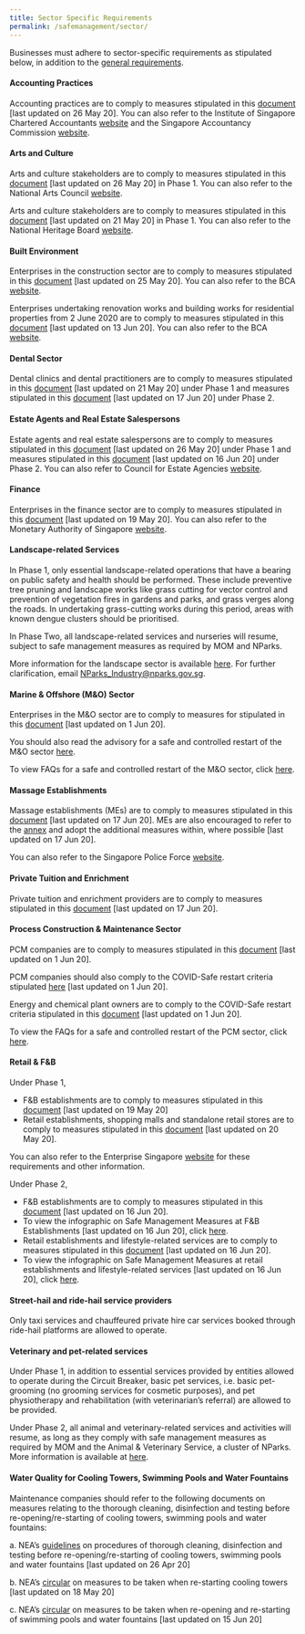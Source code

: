 ```yaml
---
title: Sector Specific Requirements
permalink: /safemanagement/sector/
---
```


Businesses must adhere to sector-specific requirements as stipulated below, in addition to the <a href="https://covid.gobusiness.gov.sg/safemanagement/general/" target="_blank">general requirements</a>. 

#### **Accounting Practices**

Accounting practices are to comply to measures stipulated in this <a href="https://go.gov.sg/accountingpractices" target="_blank">document</a> [last updated on 26 May 20]. You can also refer to the Institute of Singapore Chartered Accountants <a href = "https://isca.org.sg/covid-19-series/faqs/?j=538131&sfmc_sub=28753357&l=215_HTML&u=10800996&mid=7235277&jb=1" target="_blank">website</a> and the Singapore Accountancy Commission <a href = "https://www.sac.gov.sg/isca-sac-advisory-safe-management-measures-accounting-practices-post-covid-19-circuit-breaker-period" target="_blank">website</a>.

#### **Arts and Culture**

Arts and culture stakeholders are to comply to measures stipulated in this <a href="https://go.gov.sg/nacsmrrequirements" target="_blank">document</a> [last updated on 26 May 20] in Phase 1. You can also refer to the National Arts Council <a href="https://www.nac.gov.sg/whatwedo/support/sustaining-the-arts-during-covid-19/Operationalisation-of-Circuit-Breaker-Safe-Distancing-Measures.html" target="_blank">website</a>.

Arts and culture stakeholders are to comply to measures stipulated in this <a href="https://go.gov.sg/nhbsmrrequirements" target="_blank">document</a> [last updated on 21 May 20] in Phase 1. You can also refer to the National Heritage Board <a href="https://www.nhb.gov.sg/what-we-do/our-work/sector-development/museum-roundtable/public-advisory-on-covid-19" target="_blank">website</a>.

#### **Built Environment**

Enterprises in the construction sector are to comply to measures stipulated in this <a href="https://go.gov.sg/construction" target="_blank">document</a> [last updated on 25 May 20]. You can also refer to the BCA <a href="https://www1.bca.gov.sg/COVID-19" target="_blank">website</a>.

Enterprises undertaking renovation works and building works for residential properties from 2 June 2020 are to comply to measures stipulated in this <a href="https://go.gov.sg/renosmrrequirements" target="_blank">document</a> [last updated on 13 Jun 20]. You can also refer to the BCA <a href="https://www1.bca.gov.sg/COVID-19" target="_blank">website</a>.

#### **Dental Sector**

Dental clinics and dental practitioners are to comply to measures stipulated in this <a href="https://go.gov.sg/dentalcircular" target="_blank">document</a> [last updated on 21 May 20] under Phase 1 and measures stipulated in this <a href="https://go.gov.sg/dentalcircular2" target="_blank">document</a> [last updated on 17 Jun 20] under Phase 2.

#### **Estate Agents and Real Estate Salespersons**

Estate agents and real estate salespersons are to comply to measures stipulated in this <a href="https://go.gov.sg/cea" target="_blank">document</a> [last updated on 26 May 20] under Phase 1 and measures stipulated in this <a href="https://go.gov.sg/cea2" target="_blank">document</a> [last updated on 16 Jun 20] under Phase 2. You can also refer to Council for Estate Agencies <a href = "https://www.cea.gov.sg/news-publications/press-releases/covid-19-cea-s-measures-and-guidance" target="_blank">website</a>.

#### **Finance**

Enterprises in the finance sector are to comply to measures stipulated in this <a href="https://go.gov.sg/massmrrequirements" target="_blank">document</a> [last updated on 19 May 20]. You can also refer to the Monetary Authority of Singapore <a href = "https://www.mas.gov.sg/news/media-releases/2020/safe-re-opening-of-more-customer-services-in-the-financial-sector" target="_blank">website</a>.

#### **Landscape-related Services**

In Phase 1, only essential landscape-related operations that have a bearing on public safety and health should be performed. These include preventive tree pruning and landscape works like grass cutting for vector control and prevention of vegetation fires in gardens and parks, and grass verges along the roads. In undertaking grass-cutting works during this period, areas with known dengue clusters should be prioritised.

In Phase Two, all landscape-related services and nurseries will resume, subject to safe management measures as required by MOM and NParks. 

More information for the landscape sector is available <a href="https://go.gov.sg/safe-landscaping" target="_blank">here</a>. For further clarification, email <a href = "mailto: NParks_Industry@nparks.gov.sg">NParks_Industry@nparks.gov.sg</a>.

#### **Marine & Offshore (M&O) Sector**

Enterprises in the M&O sector are to comply to measures for stipulated in this <a href="/images/Advisory - MO Sector (final 1 June 2020).pdf" target="_blank">document</a> [last updated on 1 Jun 20].

You should also read the advisory for a safe and controlled restart of the M&O sector <a href="/images/Criteria - Shipyards (final 1 June 2020).pdf" target="_blank">here</a>.

To view FAQs for a safe and controlled restart of the M&O sector, click <a href="/images/FAQs for Restart of MO Sector (final 1 June 2020).pdf" target="_blank">here</a>.

#### **Massage Establishments**

Massage establishments (MEs) are to comply to measures stipulated in this <a href="https://go.gov.sg/meadvisory" target="_blank">document</a> [last updated on 17 Jun 20]. MEs are also encouraged to refer to the <a href="https://go.gov.sg/meannex" target="_blank">annex</a> and adopt the additional measures within, where possible [last updated on 17 Jun 20].

You can also refer to the Singapore Police Force <a href = "https://www.police.gov.sg/e-Services/Police-Licences/Massage-Establishment-Licence" target="_blank">website</a>.

#### **Private Tuition and Enrichment**

Private tuition and enrichment providers are to comply to measures stipulated in this <a href="https://go.gov.sg/tuitionadvisory" target="_blank">document</a> [last updated on 17 Jun 20].

#### **Process Construction & Maintenance Sector**

PCM companies are to comply to measures stipulated in this <a href="https://go.gov.sg/PCMAdvisory" target="_blank">document</a> [last updated on 1 Jun 20].

PCM companies should also comply to the COVID-Safe restart criteria stipulated <a href="https://go.gov.sg/CriteriaPCMCompanies" target="_blank">here</a> [last updated on 1 Jun 20].

Energy and chemical plant owners are to comply to the COVID-Safe restart criteria stipulated in this <a href="https://go.gov.sg/CriteriaECPlantOwners" target="_blank">document</a> [last updated on 1 Jun 20].

To view the FAQs for a safe and controlled restart of the PCM sector, click <a href="https://go.gov.sg/FAQsforRestartofPCMSector" target="_blank">here</a>.

#### **Retail & F&B**

Under Phase 1, 
- F&B establishments are to comply to measures stipulated in this <a href="https://go.gov.sg/fbestablishments" target="_blank">document</a> [last updated on 19 May 20]
- Retail establishments, shopping malls and standalone retail stores are to comply to measures stipulated in this <a href="https://go.gov.sg/retailsmrrequirements" target="_blank">document</a> [last updated on 20 May 20].

You can also refer to the Enterprise Singapore <a href = "https://www.enterprisesg.gov.sg/covid-19/safe-distance" target="_blank">website</a> for these requirements and other information.

Under Phase 2,
- F&B establishments are to comply to measures stipulated in this <a href="https://go.gov.sg/fbestablishments2" target="_blank">document</a> [last updated on 16 Jun 20].
- To view the infographic on Safe Management Measures at F&B Establishments [last updated on 16 Jun 20], click <a href="https://go.gov.sg/smrfnb" target="_blank">here</a>.
- Retail establishments and lifestyle-related services are to comply to measures stipulated in this <a href="https://go.gov.sg/retailsmrrequirements2" target="_blank">document</a> [last updated on 16 Jun 20].
- To view the infographic on Safe Management Measures at retail establishments and lifestyle-related services [last updated on 16 Jun 20], click <a href="https://go.gov.sg/smrretail" target="_blank">here</a>.

#### **Street-hail and ride-hail service providers**

Only taxi services and chauffeured private hire car services booked through ride-hail platforms are allowed to operate.

#### **Veterinary and pet-related services**

Under Phase 1, in addition to essential services provided by entities allowed to operate during the Circuit Breaker, basic pet services, i.e. basic pet-grooming (no grooming services for cosmetic purposes), and pet physiotherapy and rehabilitation (with veterinarian’s referral) are allowed to be provided. 

Under Phase 2, all animal and veterinary-related services and activities will resume, as long as they comply with safe management measures as required by MOM and the Animal & Veterinary Service, a cluster of NParks. More information is available at <a href="https://go.gov.sg/avs-covid" target="_blank">here</a>.

#### **Water Quality for Cooling Towers, Swimming Pools and Water Fountains**

Maintenance companies should refer to the following documents on measures relating to the thorough cleaning, disinfection and testing before re-opening/re-starting of cooling towers, swimming pools and water fountains: 

a.	NEA’s <a href="https://go.gov.sg/GuidelinesforManagingWaterQuality" target="_blank">guidelines</a> on procedures of thorough cleaning, disinfection and testing before re-opening/re-starting of cooling towers, swimming pools and water fountains [last updated on 26 Apr 20]

b.	NEA’s <a href="https://go.gov.sg/CircularonMeasuresRestartingCoolingTowers" target="_blank">circular</a> on measures to be taken when re-starting cooling towers [last updated on 18 May 20]

c.	NEA’s <a href="https://go.gov.sg/CircularonMeasuresSwimmingPoolsAndWaterFountains" target="_blank">circular</a> on measures to be taken when re-opening and re-starting of swimming pools and water fountains [last updated on 15 Jun 20]
